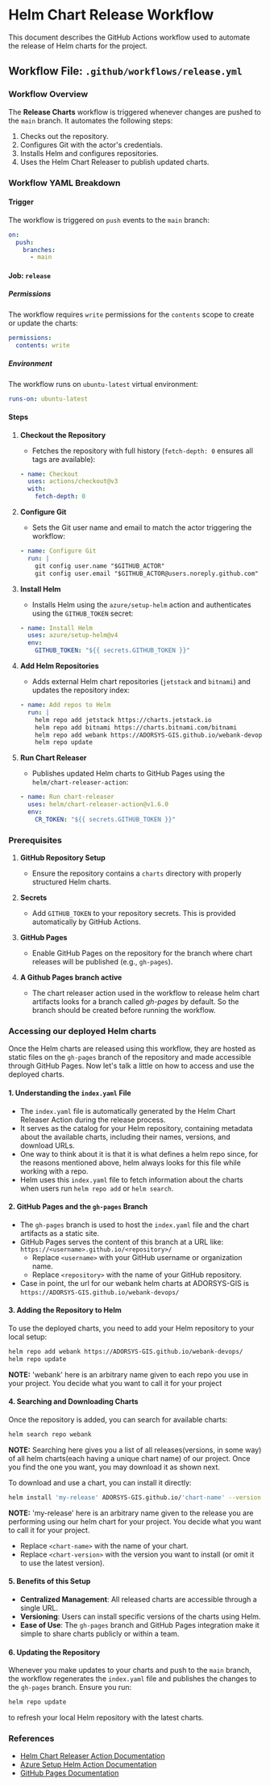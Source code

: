 # Helm Chart Release Workflow

This document describes the GitHub Actions workflow used to automate the release of Helm charts for the project.

## Workflow File: `.github/workflows/release.yml`

### Workflow Overview

The **Release Charts** workflow is triggered whenever changes are pushed to the `main` branch. It automates the following steps:
1. Checks out the repository.
2. Configures Git with the actor's credentials.
3. Installs Helm and configures repositories.
4. Uses the Helm Chart Releaser to publish updated charts.

### Workflow YAML Breakdown

#### **Trigger**

The workflow is triggered on `push` events to the `main` branch:
```yaml
on:
  push:
    branches:
      - main
```

#### **Job: `release`**

##### **Permissions**
The workflow requires `write` permissions for the `contents` scope to create or update the charts:
```yaml
permissions:
  contents: write
```

##### **Environment**
The workflow runs on `ubuntu-latest` virtual environment:
```yaml
runs-on: ubuntu-latest
```

#### **Steps**

1. **Checkout the Repository**
   - Fetches the repository with full history (`fetch-depth: 0` ensures all tags are available):
   ```yaml
   - name: Checkout
     uses: actions/checkout@v3
     with:
       fetch-depth: 0
   ```

2. **Configure Git**
   - Sets the Git user name and email to match the actor triggering the workflow:
   ```yaml
   - name: Configure Git
     run: |
       git config user.name "$GITHUB_ACTOR"
       git config user.email "$GITHUB_ACTOR@users.noreply.github.com"
   ```

3. **Install Helm**
   - Installs Helm using the `azure/setup-helm` action and authenticates using the `GITHUB_TOKEN` secret:
   ```yaml
   - name: Install Helm
     uses: azure/setup-helm@v4
     env:
       GITHUB_TOKEN: "${{ secrets.GITHUB_TOKEN }}"
   ```

4. **Add Helm Repositories**
   - Adds external Helm chart repositories (`jetstack` and `bitnami`) and updates the repository index:
   ```yaml
   - name: Add repos to Helm
     run: |
       helm repo add jetstack https://charts.jetstack.io
       helm repo add bitnami https://charts.bitnami.com/bitnami
       helm repo add webank https://ADORSYS-GIS.github.io/webank-devops
       helm repo update
   ```

5. **Run Chart Releaser**
   - Publishes updated Helm charts to GitHub Pages using the `helm/chart-releaser-action`:
   ```yaml
   - name: Run chart-releaser
     uses: helm/chart-releaser-action@v1.6.0
     env:
       CR_TOKEN: "${{ secrets.GITHUB_TOKEN }}"
   ```

### Prerequisites

1. **GitHub Repository Setup**
   - Ensure the repository contains a `charts` directory with properly structured Helm charts.

2. **Secrets**
   - Add `GITHUB_TOKEN` to your repository secrets. This is provided automatically by GitHub Actions.

3. **GitHub Pages**
   - Enable GitHub Pages on the repository for the branch where chart releases will be published (e.g., `gh-pages`).

4. **A Github Pages branch active**
   - The chart releaser action used in the workflow to release helm chart artifacts looks for a branch called *gh-pages* by default. So the branch should be created before running the workflow.

### Accessing our deployed Helm charts

Once the Helm charts are released using this workflow, they are hosted as static files on the `gh-pages` branch of the repository and made accessible through GitHub Pages. Now let's talk a little on how to access and use the deployed charts.

#### **1. Understanding the `index.yaml` File**
- The `index.yaml` file is automatically generated by the Helm Chart Releaser Action during the release process.
- It serves as the catalog for your Helm repository, containing metadata about the available charts, including their names, versions, and download URLs.
- One way to think about it is that it is what defines a helm repo since, for the reasons mentioned above, helm always looks for this file while working with a repo.
- Helm uses this `index.yaml` file to fetch information about the charts when users run `helm repo add` or `helm search`.

#### **2. GitHub Pages and the `gh-pages` Branch**
- The `gh-pages` branch is used to host the `index.yaml` file and the chart artifacts as a static site.
- GitHub Pages serves the content of this branch at a URL like:  
  `https://<username>.github.io/<repository>/`
  - Replace `<username>` with your GitHub username or organization name.
  - Replace `<repository>` with the name of your GitHub repository.
- Case in point, the url for our webank helm charts at ADORSYS-GIS is
  `https://ADORSYS-GIS.github.io/webank-devops/`

#### **3. Adding the Repository to Helm**
To use the deployed charts, you need to add your Helm repository to your local setup:
```bash
helm repo add webank https://ADORSYS-GIS.github.io/webank-devops/
helm repo update
```

**NOTE:** 'webank' here is an arbitrary name given to each repo you use in your project. You decide what you want to call it for your project

#### **4. Searching and Downloading Charts**
Once the repository is added, you can search for available charts:
```bash
helm search repo webank
```

**NOTE:** Searching here gives you a list of all releases(versions, in some way) of all helm charts(each having a unique chart name) of our project. Once you find the one you want, you may download it as shown next.

To download and use a chart, you can install it directly:
```bash
helm install 'my-release' ADORSYS-GIS.github.io/'chart-name' --version <chart-version>
```
**NOTE:** 'my-release' here is an arbitrary name given to the release you are performing using our helm chart for your project. You decide what you want to call it for your project.
- Replace `<chart-name>` with the name of your chart.
- Replace `<chart-version>` with the version you want to install (or omit it to use the latest version).

#### **5. Benefits of this Setup**
- **Centralized Management**: All released charts are accessible through a single URL.
- **Versioning**: Users can install specific versions of the charts using Helm.
- **Ease of Use**: The `gh-pages` branch and GitHub Pages integration make it simple to share charts publicly or within a team.

#### **6. Updating the Repository**
Whenever you make updates to your charts and push to the `main` branch, the workflow regenerates the `index.yaml` file and publishes the changes to the `gh-pages` branch. Ensure you run:
```bash
helm repo update
```
to refresh your local Helm repository with the latest charts.

### References

- [Helm Chart Releaser Action Documentation](https://github.com/helm/chart-releaser-action)
- [Azure Setup Helm Action Documentation](https://github.com/Azure/setup-helm)
- [GitHub Pages Documentation](https://docs.github.com/pages)